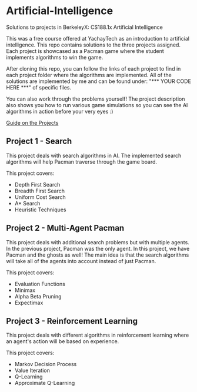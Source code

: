# Artificial-Intelligence
Solutions to projects in BerkeleyX: CS188.1x Artificial Intelligence

This was a free course offered at YachayTech as an introduction to artificial intelligence. This repo contains solutions to the three projects assigned. Each project is showcased as a Pacman game where the student implements algorithms to win the game.

After cloning this repo, you can follow the links of each project to find in each project folder where the algorithms are implemented. All of the solutions are implemented by me and can be found under: "*** YOUR CODE HERE ***" of specific files.

You can also work through the problems yourself! The project description also shows you how to run various game simulations so you can see the AI algorithms in action before your very eyes :)

[Guide on the Projects](https://inst.eecs.berkeley.edu/~cs188/fa24/)

## Project 1 - Search



This project deals with search algorithms in AI. The implemented search algorithms will help Pacman traverse through the game board.

This project covers:
<ul>
<li>Depth First Search</li>
<li>Breadth First Search</li>
<li>Uniform Cost Search</li>
<li>A* Search</li>
<li>Heuristic Techniques</li>
</ul>

## Project 2 - Multi-Agent Pacman


This project deals with additional search problems but with multiple agents. In the previous project, Pacman was the only agent. In this project, we have Pacman and the ghosts as well! The main idea is that the search algorithms will take all of the agents into account instead of just Pacman.

This project covers:
<ul>
<li>Evaluation Functions</li>
<li>Minimax</li>
<li>Alpha Beta Pruning</li>
<li>Expectimax</li>
</ul>

## Project 3 - Reinforcement Learning


This project deals with different algorithms in reinforcement learning where an agent's action will be based on experience.

This project covers:  
<ul>
<li>Markov Decision Process</li>
<li>Value Iteration</li>
<li>Q-Learning</li>
<li>Approximate Q-Learning</li>
</ul>
